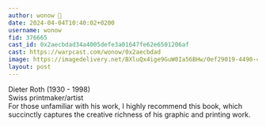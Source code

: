```yaml
---
author: wonow 🎩
date: 2024-04-04T10:40:02+0200
username: wonow
fid: 376665
cast_id: 0x2aecbdad34a4005defe3a01647fe62e6501206af
cast: https://warpcast.com/wonow/0x2aecbdad
image: https://imagedelivery.net/BXluQx4ige9GuW0Ia56BHw/0ef29019-4490-49c3-335c-99bc46ce6b00/original
layout: post
---
```

Dieter Roth (1930 - 1998)  
Swiss printmaker/artist  
For those unfamiliar with his work, I highly recommend this book, which succinctly captures the creative richness of his graphic and printing work.  

<img src='https://imagedelivery.net/BXluQx4ige9GuW0Ia56BHw/0ef29019-4490-49c3-335c-99bc46ce6b00/original' alt='' referrerpolicy='no-referrer'/>